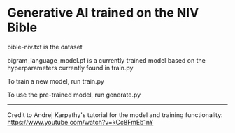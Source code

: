 # Generative AI trained on the NIV Bible

bible-niv.txt is the dataset

bigram_language_model.pt is a currently trained model based on the hyperparameters currently found in train.py

To train a new model, run train.py

To use the pre-trained model, run generate.py

---

Credit to Andrej Karpathy's tutorial for the model and training functionality:
https://www.youtube.com/watch?v=kCc8FmEb1nY